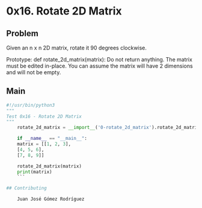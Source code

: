 # 0x16. Rotate 2D Matrix


## Problem

Given an n x n 2D matrix, rotate it 90 degrees clockwise.

Prototype: def rotate_2d_matrix(matrix):
	Do not return anything. The matrix must be edited in-place.
	You can assume the matrix will have 2 dimensions and will not be empty.

## Main

```python
#!/usr/bin/python3
"""
Test 0x16 - Rotate 2D Matrix
"""
	rotate_2d_matrix = __import__('0-rotate_2d_matrix').rotate_2d_matrix

	if __name__ == "__main__":
	matrix = [[1, 2, 3],
	[4, 5, 6],
	[7, 8, 9]]

	rotate_2d_matrix(matrix)
	print(matrix)
	```

## Contributing

	Juan José Gómez Rodríguez
